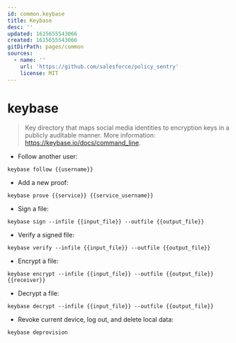 ```yaml
---
id: common.keybase
title: Keybase
desc: ''
updated: 1615655543066
created: 1615655543066
gitDirPath: pages/common
sources:
  - name: ''
    url: 'https://github.com/salesforce/policy_sentry'
    license: MIT
---
```

# keybase

> Key directory that maps social media identities to encryption keys in a publicly auditable manner.
> More information: <https://keybase.io/docs/command_line>.

- Follow another user:

`keybase follow {{username}}`

- Add a new proof:

`keybase prove {{service}} {{service_username}}`

- Sign a file:

`keybase sign --infile {{input_file}} --outfile {{output_file}}`

- Verify a signed file:

`keybase verify --infile {{input_file}} --outfile {{output_file}}`

- Encrypt a file:

`keybase encrypt --infile {{input_file}} --outfile {{output_file}} {{receiver}}`

- Decrypt a file:

`keybase decrypt --infile {{input_file}} --outfile {{output_file}}`

- Revoke current device, log out, and delete local data:

`keybase deprovision`

